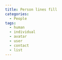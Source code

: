 ```yaml
---
title: Person lines fill
categories:
  - People
tags:
  - human
  - individual
  - avatar
  - user
  - contact
  - list
---
```

